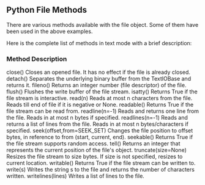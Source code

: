 ## Python File Methods
There are various methods available with the file object. Some of them have been used in the above examples.

Here is the complete list of methods in text mode with a brief description:

### Method	Description
close()	Closes an opened file. It has no effect if the file is already closed.
detach()	Separates the underlying binary buffer from the TextIOBase and returns it.
fileno()	Returns an integer number (file descriptor) of the file.
flush()	Flushes the write buffer of the file stream.
isatty()	Returns True if the file stream is interactive.
read(n)	Reads at most n characters from the file. Reads till end of file if it is negative or None.
readable()	Returns True if the file stream can be read from.
readline(n=-1)	Reads and returns one line from the file. Reads in at most n bytes if specified.
readlines(n=-1)	Reads and returns a list of lines from the file. Reads in at most n bytes/characters if specified.
seek(offset,from=SEEK_SET)	Changes the file position to offset bytes, in reference to from (start, current, end).
seekable()	Returns True if the file stream supports random access.
tell()	Returns an integer that represents the current position of the file's object.
truncate(size=None)	Resizes the file stream to size bytes. If size is not specified, resizes to current location.
writable()	Returns True if the file stream can be written to.
write(s)	Writes the string s to the file and returns the number of characters written.
writelines(lines)	Writes a list of lines to the file.